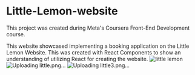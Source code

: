 # Little-Lemon-website
This project was created during Meta's Coursera Front-End Development course.

This website showcased implementing a booking application on the Little Lemon Website. This was created with React Components to show an understanding of utilizing React for creating the website. 
![little lemon](https://github.com/Vinay-kumar770/Little-Lemon-website/assets/96951661/5d0ba2b8-6a5b-41cc-9545-49ab7b873a07)
![Uploading little.png…]()
![Uploading little3.png…]()

